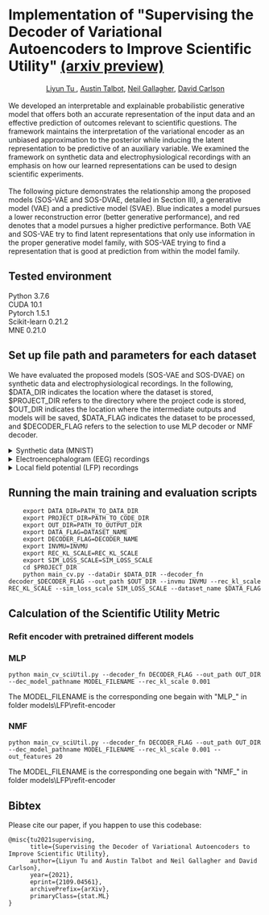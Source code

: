 # Implementation of "Supervising the Decoder of Variational Autoencoders to Improve Scientific Utility" [(arxiv preview)](https://arxiv.org/abs/2109.04561)

<div align="center">
<a href ="#" target="_blank">Liyun Tu </a>, 
<a href ="#" target="_blank">Austin Talbot</a>, 
<a href ="#" target="_blank">Neil Gallagher</a>, 
<a href ="#" target="_blank">David Carlson</a>
</div>

<br>
We developed an interpretable and explainable probabilistic generative model that offers both an accurate representation of the input data and an effective prediction of outcomes relevant to scientific questions. The framework maintains the interpretation of the variational encoder as an unbiased approximation to the posterior while inducing the latent representation to be predictive of an auxiliary variable. We examined the framework on synthetic data and electrophysiological recordings with an emphasis on how our learned representations can be used to design scientific experiments.
<br><br>
The following picture demonstrates the relationship among the proposed models (SOS-VAE and SOS-DVAE, detailed in Section III), a generative model (VAE) and a predictive model (SVAE).  Blue indicates a model pursues a lower reconstruction error (better generative performance), and red denotes that a model pursues a higher predictive performance. Both VAE and SOS-VAE try to find latent representations that only use information in the proper generative model family, with SOS-VAE trying to find a representation that is good at prediction from within the model family.



## Tested environment
Python 3.7.6</br>
CUDA 10.1</br>
Pytorch 1.5.1</br>
Scikit-learn 0.21.2</br>
MNE 0.21.0</br>

## Set up file path and parameters for each dataset
We have evaluated the proposed models (SOS-VAE and SOS-DVAE) on synthetic data and electrophysiological recordings. In the following, $DATA_DIR indicates the location where the dataset is stored, $PROJECT_DIR refers to the directory where the project code is stored, $OUT_DIR indicates the location where the intermediate outputs and models will be saved, $DATA_FLAG indicates the dataset to be processed, and $DECODER_FLAG refers to the selection to use MLP decoder or NMF decoder.

<details>
    <summary>Synthetic data (MNIST)</summary>

The dataset will be downloaded automatically, when you run main_cv.py for the first time. You can use --dataDir $DATA_DIR/mnist, so that the datasets are downloaded to the corresponding directories.
```shell script
    DATASET_NAME=mnist
    
```
+ Set to use NMF decoder
```shell script
    DECODER_NAME=nmf
```
+ Set to use MLP decoder
```shell script
    DECODER_NAME=mlp
```
</details>

<details>
    <summary>Electroencephalogram (EEG) recordings</summary>
 
The dataset is available upon request from the owner: http://bcmi.sjtu.edu.cn/home/seed/
Download the dataset and save it in $DATA_DIR/seed folder.
```shell script
    DATASET_NAME=seed
    INVMU=1
    SIM_LOSS_SCALE=0.1
```
+ Set to use NMF decoder
```shell script
    DECODER_NAME=nmf    
    REC_KL_SCALE=1e-4
```
+ Set to use MLP decoder
```shell script
    DECODER_NAME=mlp
    REC_KL_SCALE=0.1
```

</details>

<details>
    <summary>Local field potential (LFP) recordings</summary>
 
This dataset is currently in the preparation stage to make it public by the original lab [cite cell paper]. We will update this section when it is ready for use.

</details>

## Running the main training and evaluation scripts
```shell script
    export DATA_DIR=PATH_TO_DATA_DIR
    export PROJECT_DIR=PATH_TO_CODE_DIR
    export OUT_DIR=PATH_TO_OUTPUT_DIR
    export DATA_FLAG=DATASET_NAME
    export DECODER_FLAG=DECODER_NAME
    export INVMU=INVMU
    export REC_KL_SCALE=REC_KL_SCALE
    export SIM_LOSS_SCALE=SIM_LOSS_SCALE
    cd $PROJECT_DIR     
    python main_cv.py --dataDir $DATA_DIR --decoder_fn decoder_$DECODER_FLAG --out_path $OUT_DIR --invmu INVMU --rec_kl_scale REC_KL_SCALE --sim_loss_scale SIM_LOSS_SCALE --dataset_name $DATA_FLAG 
```

## Calculation of the Scientific Utility Metric
### Refit encoder with pretrained different models

### MLP
```shell script
python main_cv_sciUtil.py --decoder_fn DECODER_FLAG --out_path OUT_DIR --dec_model_pathname MODEL_FILENAME --rec_kl_scale 0.001
```

The MODEL_FILENAME is the corresponding one begain with "MLP_" in folder models\LFP\refit-encoder

### NMF
```shell script
python main_cv_sciUtil.py --decoder_fn DECODER_FLAG --out_path OUT_DIR --dec_model_pathname MODEL_FILENAME --rec_kl_scale 0.001 --out_features 20
```
The MODEL_FILENAME is the corresponding one begain with "NMF_" in folder models\LFP\refit-encoder



## Bibtex
Please cite our paper, if you happen to use this codebase:
```
@misc{tu2021supervising,
      title={Supervising the Decoder of Variational Autoencoders to Improve Scientific Utility}, 
      author={Liyun Tu and Austin Talbot and Neil Gallagher and David Carlson},
      year={2021},
      eprint={2109.04561},
      archivePrefix={arXiv},
      primaryClass={stat.ML}
}
```
